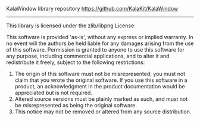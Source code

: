 KalaWindow library repository
https://github.com/KalaKit/KalaWindow

---

This library is licensed under the zlib/libpng License:

This software is provided 'as-is', without any express or implied warranty.
In no event will the authors be held liable for any damages arising from the use of this software.
Permission is granted to anyone to use this software for any purpose,
including commercial applications, and to alter it and redistribute it freely,
subject to the following restrictions:

1. The origin of this software must not be misrepresented; you must not claim that you wrote the original software. If you use this software in a product, an acknowledgment in the product documentation would be appreciated but is not required.
2. Altered source versions must be plainly marked as such, and must not be misrepresented as being the original software.
3. This notice may not be removed or altered from any source distribution.